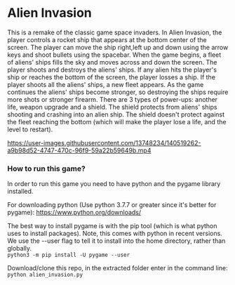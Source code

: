 # Alien Invasion
This is a remake of the classic game space invaders.
In Alien Invasion, the player controls a rocket ship that appears at the bottom center of the screen.
The player can move the ship right,left up and down using the arrow keys and shoot bullets using the spacebar.
When the game begins, a fleet of aliens' ships fills the sky and moves across and down the screen.
The player shoots and destroys the aliens' ships.
If any alien hits the player's ship or reaches the bottom of the screen, the player losses a ship.
If the player shoots all the aliens' ships, a new fleet appears.
As the game continues the aliens' ships become stronger, so destroying the ships require more shots or stronger firearm.
There are 3 types of power-ups: another life, weapon upgrade and a shield.
The shield protects from aliens' ships shooting and crashing into an alien ship.
The shield doesn't protect against the fleet reaching the bottom (which will make the player lose a life, and the level to restart).


https://user-images.githubusercontent.com/13748234/140519262-a9b98d52-4747-470c-96f9-59a22b59649b.mp4



### How to run this game?
In order to run this game you need to have python and the pygame library installed.

For downloading python (Use python 3.7.7 or greater since it's better for pygame):
https://www.python.org/downloads/


The best way to install pygame is with the pip tool (which is what python uses to install packages). Note, this comes with python in recent versions. We use the --user flag to tell it to install into the home directory, rather than globally.  
`python3 -m pip install -U pygame --user`

Download/clone this repo, in the extracted folder enter in the command line:  
`python alien_invasion.py`

